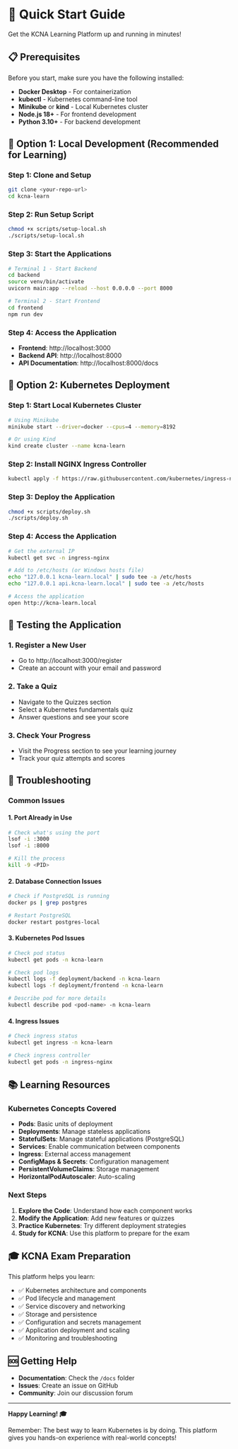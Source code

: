 # 🚀 Quick Start Guide

Get the KCNA Learning Platform up and running in minutes!

## 📋 Prerequisites

Before you start, make sure you have the following installed:

- **Docker Desktop** - For containerization
- **kubectl** - Kubernetes command-line tool
- **Minikube** or **kind** - Local Kubernetes cluster
- **Node.js 18+** - For frontend development
- **Python 3.10+** - For backend development

## 🎯 Option 1: Local Development (Recommended for Learning)

### Step 1: Clone and Setup
```bash
git clone <your-repo-url>
cd kcna-learn
```

### Step 2: Run Setup Script
```bash
chmod +x scripts/setup-local.sh
./scripts/setup-local.sh
```

### Step 3: Start the Applications
```bash
# Terminal 1 - Start Backend
cd backend
source venv/bin/activate
uvicorn main:app --reload --host 0.0.0.0 --port 8000

# Terminal 2 - Start Frontend
cd frontend
npm run dev
```

### Step 4: Access the Application
- **Frontend**: http://localhost:3000
- **Backend API**: http://localhost:8000
- **API Documentation**: http://localhost:8000/docs

## 🎯 Option 2: Kubernetes Deployment

### Step 1: Start Local Kubernetes Cluster
```bash
# Using Minikube
minikube start --driver=docker --cpus=4 --memory=8192

# Or using Kind
kind create cluster --name kcna-learn
```

### Step 2: Install NGINX Ingress Controller
```bash
kubectl apply -f https://raw.githubusercontent.com/kubernetes/ingress-nginx/controller-v1.8.2/deploy/static/provider/cloud/deploy.yaml
```

### Step 3: Deploy the Application
```bash
chmod +x scripts/deploy.sh
./scripts/deploy.sh
```

### Step 4: Access the Application
```bash
# Get the external IP
kubectl get svc -n ingress-nginx

# Add to /etc/hosts (or Windows hosts file)
echo "127.0.0.1 kcna-learn.local" | sudo tee -a /etc/hosts
echo "127.0.0.1 api.kcna-learn.local" | sudo tee -a /etc/hosts

# Access the application
open http://kcna-learn.local
```

## 🧪 Testing the Application

### 1. Register a New User
- Go to http://localhost:3000/register
- Create an account with your email and password

### 2. Take a Quiz
- Navigate to the Quizzes section
- Select a Kubernetes fundamentals quiz
- Answer questions and see your score

### 3. Check Your Progress
- Visit the Progress section to see your learning journey
- Track your quiz attempts and scores

## 🔧 Troubleshooting

### Common Issues

#### 1. Port Already in Use
```bash
# Check what's using the port
lsof -i :3000
lsof -i :8000

# Kill the process
kill -9 <PID>
```

#### 2. Database Connection Issues
```bash
# Check if PostgreSQL is running
docker ps | grep postgres

# Restart PostgreSQL
docker restart postgres-local
```

#### 3. Kubernetes Pod Issues
```bash
# Check pod status
kubectl get pods -n kcna-learn

# Check pod logs
kubectl logs -f deployment/backend -n kcna-learn
kubectl logs -f deployment/frontend -n kcna-learn

# Describe pod for more details
kubectl describe pod <pod-name> -n kcna-learn
```

#### 4. Ingress Issues
```bash
# Check ingress status
kubectl get ingress -n kcna-learn

# Check ingress controller
kubectl get pods -n ingress-nginx
```

## 📚 Learning Resources

### Kubernetes Concepts Covered
- **Pods**: Basic units of deployment
- **Deployments**: Manage stateless applications
- **StatefulSets**: Manage stateful applications (PostgreSQL)
- **Services**: Enable communication between components
- **Ingress**: External access management
- **ConfigMaps & Secrets**: Configuration management
- **PersistentVolumeClaims**: Storage management
- **HorizontalPodAutoscaler**: Auto-scaling

### Next Steps
1. **Explore the Code**: Understand how each component works
2. **Modify the Application**: Add new features or quizzes
3. **Practice Kubernetes**: Try different deployment strategies
4. **Study for KCNA**: Use this platform to prepare for the exam

## 🎓 KCNA Exam Preparation

This platform helps you learn:
- ✅ Kubernetes architecture and components
- ✅ Pod lifecycle and management
- ✅ Service discovery and networking
- ✅ Storage and persistence
- ✅ Configuration and secrets management
- ✅ Application deployment and scaling
- ✅ Monitoring and troubleshooting

## 🆘 Getting Help

- **Documentation**: Check the `/docs` folder
- **Issues**: Create an issue on GitHub
- **Community**: Join our discussion forum

---

**Happy Learning! 🎓**

Remember: The best way to learn Kubernetes is by doing. This platform gives you hands-on experience with real-world concepts! 